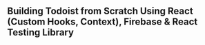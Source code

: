 ## Building Todoist from Scratch Using React (Custom Hooks, Context), Firebase & React Testing Library

